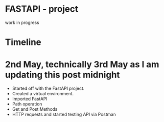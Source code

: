 # FASTAPI - project

work in progress

# Timeline

# 2nd May, technically 3rd May as I am updating this post midnight
- Started off with the FastAPI project.
- Created a virtual environment.
- Imported FastAPI
- Path operation
- Get and Post Methods
- HTTP requests and started testing API via Postman
